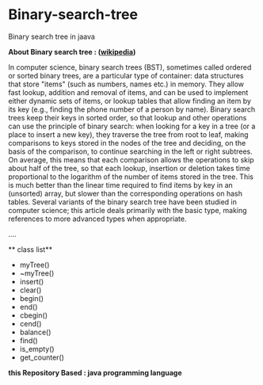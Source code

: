 # Binary-search-tree
Binary search tree in jaava

**About Binary search tree : ([wikipedia](https://en.wikipedia.org/wiki/Binary_search_tree))**

In computer science, binary search trees (BST), sometimes called ordered or sorted binary trees, are a particular type of container: data structures that store "items" (such as numbers, names etc.) in memory. They allow fast lookup, addition and removal of items, and can be used to implement either dynamic sets of items, or lookup tables that allow finding an item by its key (e.g., finding the phone number of a person by name).
Binary search trees keep their keys in sorted order, so that lookup and other operations can use the principle of binary search: when looking for a key in a tree (or a place to insert a new key), they traverse the tree from root to leaf, making comparisons to keys stored in the nodes of the tree and deciding, on the basis of the comparison, to continue searching in the left or right subtrees. On average, this means that each comparison allows the operations to skip about half of the tree, so that each lookup, insertion or deletion takes time proportional to the logarithm of the number of items stored in the tree. This is much better than the linear time required to find items by key in an (unsorted) array, but slower than the corresponding operations on hash tables.
Several variants of the binary search tree have been studied in computer science; this article deals primarily with the basic type, making references to more advanced types when appropriate.

....

** class list**
* myTree()
* ~myTree()
* insert()
* clear()
* begin()
* end()
* cbegin()
* cend()
* balance()
* find()
* is_empty()
* get_counter()

**this Repository Based : java programming language**
